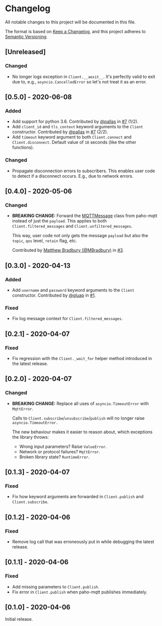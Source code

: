 # Changelog
All notable changes to this project will be documented in this file.

The format is based on [Keep a Changelog](https://keepachangelog.com/en/1.0.0/),
and this project adheres to [Semantic Versioning](https://semver.org/spec/v2.0.0.html).

## [Unreleased]

### Changed
- No longer logs exception in `Client.__aexit__`. It's perfectly valid
  to exit due to, e.g., `asyncio.CancelledError` so let's not treat it as an
  error.

## [0.5.0] - 2020-06-08
### Added
- Add support for python 3.6.
  Contributed by [@pallas](https://github.com/gluap) in [#7](https://github.com/sbtinstruments/asyncio-mqtt/pull/7) (1/2).
- Add `client_id` and `tls_context` keyword arguments to the `Client` constructor.
  Contributed by [@pallas](https://github.com/gluap) in [#7](https://github.com/sbtinstruments/asyncio-mqtt/pull/7) (2/2).
- Add `timeout` keyword argument to both `Client.connect` and `Client.disconnect`. Default value of `10` seconds (like the other functions).

### Changed
- Propagate disconnection errors to subscribers. This enables user code to detect if a disconnect occurs. E.g., due to network errors.

## [0.4.0] - 2020-05-06
### Changed
- **BREAKING CHANGE:** Forward the [MQTTMessage](https://github.com/eclipse/paho.mqtt.python/blob/1eec03edf39128e461e6729694cf5d7c1959e5e4/src/paho/mqtt/client.py#L355)
  class from paho-mqtt instead of just the `payload`. This applies to both
  `Client.filtered_messages` and `Client.unfiltered_messages`.

  This way, user code not only gets the message `payload` but also the `topic`, `qos` level, `retain` flag, etc.

  Contributed by [Matthew Bradbury (@MBradbury)](https://github.com/MBradbury) in [#3](https://github.com/sbtinstruments/asyncio-mqtt/pull/3).

## [0.3.0] - 2020-04-13
### Added
- Add `username` and `password` keyword arguments to the `Client` constructor.
  Contributed by [@gluap](https://github.com/gluap) in [#1](https://github.com/sbtinstruments/asyncio-mqtt/pull/1).

### Fixed
- Fix log message context for `Client.filtered_messages`.

## [0.2.1] - 2020-04-07
### Fixed
- Fix regression with the `Client._wait_for` helper method introduced in the latest
  release.

## [0.2.0] - 2020-04-07
### Changed
- **BREAKING CHANGE:** Replace all uses of `asyncio.TimeoutError` with `MqttError`.
  
  Calls to `Client.subscribe`/`unsubscribe`/`publish` will no longer raise `asyncio.TimeoutError.`
    
  The new behaviour makes it easier to reason about, which exceptions the library
  throws:
  - Wrong input parameters? Raise `ValueError`.
  - Network or protocol failures? `MqttError`.
  - Broken library state? `RuntimeError`.

## [0.1.3] - 2020-04-07
### Fixed
- Fix how keyword arguments are forwarded in `Client.publish` and `Client.subscribe`.

## [0.1.2] - 2020-04-06
### Fixed
- Remove log call that was erroneously put in while debugging the latest release.

## [0.1.1] - 2020-04-06
### Fixed
- Add missing parameters to `Client.publish`.
- Fix error in `Client.publish` when paho-mqtt publishes immediately.

## [0.1.0] - 2020-04-06
Initial release.